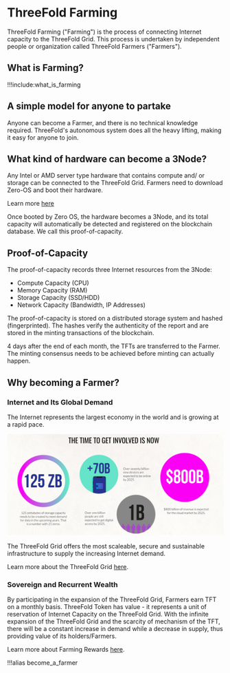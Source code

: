 # ThreeFold Farming

ThreeFold Farming ("Farming") is the process of connecting Internet capacity to the ThreeFold Grid. This process is undertaken by independent people or organization called ThreeFold Farmers ("Farmers").

## What is Farming?

!!!include:what_is_farming

## A simple model for anyone to partake

Anyone can become a Farmer, and there is no technical knowledge required. ThreeFold's autonomous system does all the heavy lifting, making it easy for anyone to join.

## What kind of hardware can become a 3Node?

Any Intel or AMD server type hardware that contains compute and/ or storage can be connected to the ThreeFold Grid. Farmers need to download Zero-OS and boot their hardware. 

Learn more [here](@farming_hardware_overview)

Once booted by Zero OS, the hardware becomes a 3Node, and its total capacity will automatically be detected and registered on the blockchain database. We call this proof-of-capacity.

## Proof-of-Capacity

The proof-of-capacity records three Internet resources from the 3Node:

- Compute Capacity (CPU)
- Memory Capacity (RAM)
- Storage Capacity (SSD/HDD)
- Network Capacity (Bandwidth, IP Addresses)

The proof-of-capacity is stored on a distributed storage system and hashed (fingerprinted). The hashes verify the authenticity of the report and are stored in the minting transactions of the blockchain. 

4 days after the end of each month, the TFTs are transferred to the Farmer. The minting consensus needs to be achieved before minting can actually happen.

## Why becoming a Farmer?

### Internet and Its Global Demand 

The Internet represents the largest economy in the world and is growing at a rapid pace.

![](img/threefold__token_time_to_get_involved_now_.jpeg)

The ThreeFold Grid offers the most scaleable, secure and sustainable infrastructure to supply the increasing Internet demand. 

Learn more about the ThreeFold Grid [here](grid_home).

### Sovereign and Recurrent Wealth 

By participating in the expansion of the ThreeFold Grid, Farmers earn TFT on a monthly basis. ThreeFold Token has value - it represents a unit of reservation of Internet Capacity on the ThreeFold Grid. With the infinite expansion of the ThreeFold Grid and the scarcity of mechanism of the TFT, there will be a constant increase in demand while a decrease in supply, thus providing value of its holders/Farmers. 

Learn more about Farming Rewards [here](@farming_reward).

!!!alias become_a_farmer